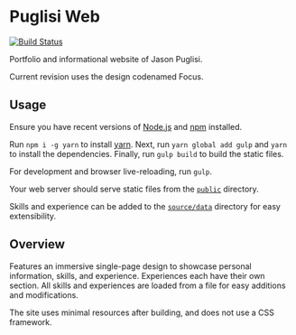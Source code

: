 # Puglisi Web

[![Build Status](https://travis-ci.com/JasonPuglisi/puglisi-web.svg?branch=master)](https://travis-ci.com/JasonPuglisi/puglisi-web)

Portfolio and informational website of Jason Puglisi.

Current revision uses the design codenamed Focus.

## Usage

Ensure you have recent versions of [Node.js](https://nodejs.org/en/) and
[npm](https://www.npmjs.com/) installed. 

Run `npm i -g yarn` to install [yarn](https://yarnpkg.com/en/). Next, run
`yarn global add gulp` and `yarn` to install the dependencies. Finally, run
`gulp build` to build the static files.

For development and browser live-reloading, run `gulp`.

Your web server should serve static files from the [`public`](public)
directory.

Skills and experience can be added to the [`source/data`](source/data)
directory for easy extensibility.

## Overview

Features an immersive single-page design to showcase personal information,
skills, and experience. Experiences each have their own section. All skills
and experiences are loaded from a file for easy additions and modifications.

The site uses minimal resources after building, and does not use a CSS
framework.

